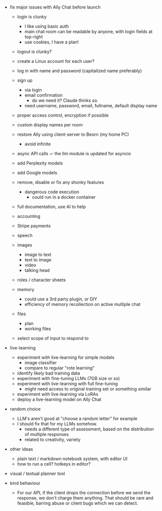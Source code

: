 - fix major issues with Ally Chat before launch
	- login is clunky
		- I like using basic auth
		- main chat room can be readable by anyone, with login fields at top-right
		- use cookies, I have a plan!
	- logout is clunky?
	- create a Linux account for each user?
	- log in with name and password (capitalized name preferably)

	- sign up
		- via login
		- email confirmation
			- do we need it?  Claude thinks so.
		- need username, password, email, fullname, default display name

	- proper access control, encryption if possible

	- custom display names per room


	- restore Ally using client-server to Beorn (my home PC)
		- avoid infinite
	- async API calls
		✓ the llm module is updated for asyncio
	- add Perplexity models
	- add Google models

	- remove, disable or fix any shonky features
		- dangerous code execution
			- could run in a docker container

	- full documentation, use AI to help

	- accounting
	- Stripe payments


	- speech
	- images
		- image to text
		- text to image
		- video
		- talking head

	- roles / character sheets
	- memory
		- could use a 3rd party plugin, or DIY
		- efficiency of memory recollection on active multiple chat
	- files
		- plan
		- working files

	- select scope of input to respond to


- live-learning
	- experiment with live-learning for simple models
		- image classifier
		- compare to regular "rote learning"
	- identify likely bad training data
	- experiment with fine-tuning LLMs (7GB size or so)
	- experiment with live-learning with full fine-tuning
		- might need access to original training set or something similar
	- experiment with live-learning via LoRAs
	- deploy a live-learning model on Ally Chat


- random choice
    - LLM's aren't good at "choose a random letter" for example
    - I should fix that for my LLMs somehow.
        - needs a different type of assessment, based on the distribution of multiple responses
        - related to creativity, variety


- other ideas
	- plain text / markdown notebook system, with editor UI
	- how to run a cell?  hotkeys in editor?


- visual / textual planner tool


- kind behaviour
	- For our API, if the client drops the connection before we send the response, we don't charge them anything. That should be rare and feasible, barring abuse or client bugs which we can detect.
